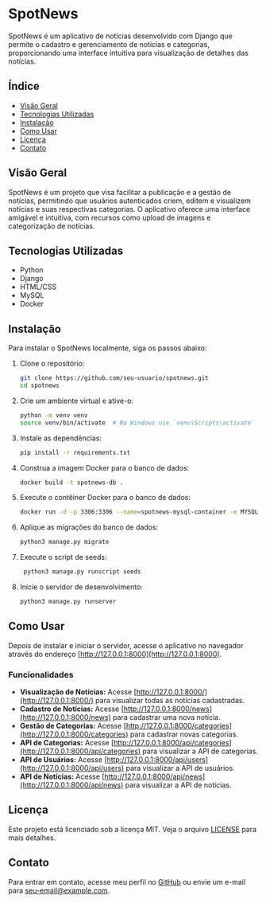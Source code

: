 # SpotNews

SpotNews é um aplicativo de notícias desenvolvido com Django que permite o cadastro e gerenciamento de notícias e categorias, proporcionando uma interface intuitiva para visualização de detalhes das notícias.

## Índice

- [Visão Geral](#visão-geral)
- [Tecnologias Utilizadas](#tecnologias-utilizadas)
- [Instalação](#instalação)
- [Como Usar](#como-usar)
- [Licença](#licença)
- [Contato](#contato)

## Visão Geral

SpotNews é um projeto que visa facilitar a publicação e a gestão de notícias, permitindo que usuários autenticados criem, editem e visualizem notícias e suas respectivas categorias. O aplicativo oferece uma interface amigável e intuitiva, com recursos como upload de imagens e categorização de notícias.

## Tecnologias Utilizadas

- Python
- Django
- HTML/CSS
- MySQL
- Docker

## Instalação

Para instalar o SpotNews localmente, siga os passos abaixo:

1. Clone o repositório:
    ```bash
    git clone https://github.com/seu-usuario/spotnews.git
    cd spotnews
    ```

2. Crie um ambiente virtual e ative-o:
    ```bash
    python -m venv venv
    source venv/bin/activate  # No Windows use `venv\Scripts\activate`
    ```

3. Instale as dependências:
    ```bash
    pip install -r requirements.txt
    ```

4. Construa a imagem Docker para o banco de dados:
    ```bash
    docker build -t spotnews-db .
    ```

5. Execute o contêiner Docker para o banco de dados:
    ```bash
    docker run -d -p 3306:3306 --name=spotnews-mysql-container -e MYSQL_ROOT_PASSWORD=password -e MYSQL_DATABASE=spotnews_database spotnews-db
    ``` 

6. Aplique as migrações do banco de dados:
    ```bash
    python3 manage.py migrate
    ```

7. Execute o script de seeds:
   ```bash
    python3 manage.py runscript seeds
    ```

8. Inicie o servidor de desenvolvimento:
    ```bash
    python3 manage.py runserver
    ```

## Como Usar

Depois de instalar e iniciar o servidor, acesse o aplicativo no navegador através do endereço [http://127.0.0.1:8000](http://127.0.0.1:8000).

### Funcionalidades

- **Visualização de Notícias:** Acesse [http://127.0.0.1:8000/](http://127.0.0.1:8000/) para visualizar todas as notícias cadastradas.
- **Cadastro de Notícias:** Acesse [http://127.0.0.1:8000/news](http://127.0.0.1:8000/news) para cadastrar uma nova notícia.
- **Gestão de Categorias:** Acesse [http://127.0.0.1:8000/categories](http://127.0.0.1:8000/categories) para cadastrar novas categorias.
- **API de Categorias:** Acesse [http://127.0.0.1:8000/api/categories](http://127.0.0.1:8000/api/categories) para visualizar a API de categorias.
- **API de Usuários:** Acesse [http://127.0.0.1:8000/api/users](http://127.0.0.1:8000/api/users) para visualizar a API de usuários.
- **API de Notícias:** Acesse [http://127.0.0.1:8000/api/news](http://127.0.0.1:8000/api/news) para visualizar a API de notícias.

## Licença

Este projeto está licenciado sob a licença MIT. Veja o arquivo [LICENSE](https://github.com/matheusrosa1/spot-news/tree/main?tab=MIT-1-ov-file) para mais detalhes.

## Contato

Para entrar em contato, acesse meu perfil no [GitHub](https://github.com/matheusrosa1) ou envie um e-mail para seu-email@example.com.
